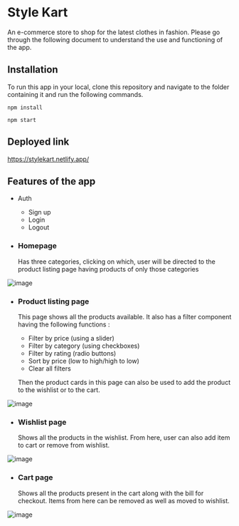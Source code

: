 
# Style Kart

An e-commerce store to shop for the latest clothes in fashion. Please go through the following document to understand the use and functioning of the app.

## Installation
To run this app in your local, clone this repository and navigate to the folder containing it and run the following commands.

`npm install`

`npm start`

## Deployed link
https://stylekart.netlify.app/

## Features of the app
- Auth
    - Sign up
    - Login
    - Logout

- ### Homepage
    Has three categories, clicking on which, user will be directed to the product listing page having products of only those categories
    
![image](https://user-images.githubusercontent.com/30795425/162257939-4d553b8d-e61e-4cf9-bc62-57115281b884.png)

- ### Product listing page
    This page shows all the products available. It also has a filter component having the following functions :
    - Filter by price (using a slider)
    - Filter by category (using checkboxes)
    - Filter by rating (radio buttons)
    - Sort by price (low to high/high to low)
    - Clear all filters

    Then the product cards in this page can also be used to add the product to the wishlist or to the cart.

![image](https://user-images.githubusercontent.com/30795425/162258094-3cba2d7b-8887-4868-9da2-8a65a6ccb848.png)

- ### Wishlist page
    Shows all the products in the wishlist. From here, user can also add item to cart or remove from wishlist.

![image](https://user-images.githubusercontent.com/30795425/162258175-f7f07f37-1e89-4fde-9bc0-f10c22ea9143.png)

- ### Cart page
    Shows all the products present in the cart along with the bill for checkout. Items from here can be removed as well as moved to wishlist.

![image](https://user-images.githubusercontent.com/30795425/162258246-3ee7f13e-0c2d-4c66-bc21-bed2227e6b0c.png)

